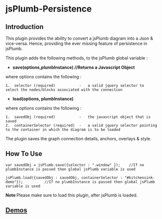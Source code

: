 jsPlumb-Persistence
===================


Introduction
--------------

This plugin provides the ability to convert a jsPlumb diagram into a Json &amp; vice-versa.
Hence, providing the ever missing feature of persistence in jsPlumb.


This plugin adds the following methods, to the jsPlumb global variable :


- **save(options,plumbInstance)             //Returns a Javascript Object**

where options contains the following :
```
1.  selector (required)           -   a valid jquery selector to select the nodes/blocks associated with the connection
```



- **load(options, plumbInstance)**

where options contains the following :
```
1.  savedObj (required)           -   the javascript object that is saved
2.  containerSelector (required)  -   a valid jquery selector pointing to the container in which the diagram is to be loaded
```


The plugin saves the graph connection details, anchors, overlays & style.


How To Use
-------------

`var savedObj = jsPlumb.save({selector : ".window" });    //If no plumbInstance is passed then global jsPlumb variable is used`

`jsPlumb.load({savedObj : savedObj, containerSelector : "#kitchensink-demo"});          //If no plumbInstance is passed then global jsPlumb variable is used`
  



**Note**:Please make sure to load this plugin, after jsPlumb is loaded.


[Demos](http://coding-idiot.github.io/jsPlumb-Persistence/)
----------------
